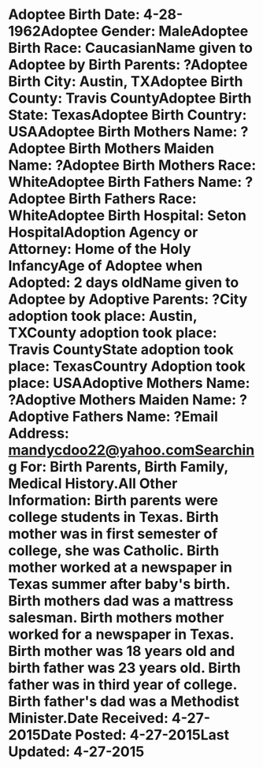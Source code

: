 # Adoptee Birth Date: 4-28-1962Adoptee Gender: MaleAdoptee Birth Race: CaucasianName given to Adoptee by Birth Parents: ?Adoptee Birth City: Austin, TXAdoptee Birth County: Travis CountyAdoptee Birth State: TexasAdoptee Birth Country: USAAdoptee Birth Mothers Name: ?Adoptee Birth Mothers Maiden Name: ?Adoptee Birth Mothers Race: WhiteAdoptee Birth Fathers Name: ?Adoptee Birth Fathers Race: WhiteAdoptee Birth Hospital: Seton HospitalAdoption Agency or Attorney: Home of the Holy InfancyAge of Adoptee when Adopted: 2 days oldName given to Adoptee by Adoptive Parents: ?City adoption took place: Austin, TXCounty adoption took place: Travis CountyState adoption took place: TexasCountry Adoption took place: USAAdoptive Mothers Name: ?Adoptive Mothers Maiden Name: ?Adoptive Fathers Name: ?Email Address: mandycdoo22@yahoo.comSearching For: Birth Parents, Birth Family, Medical History.All Other Information: Birth parents were college students in Texas. Birth mother was in first semester of college, she was Catholic. Birth mother worked at a newspaper in Texas summer after baby's birth. Birth mothers dad was a mattress salesman. Birth mothers mother worked for a newspaper in Texas. Birth mother was 18 years old and birth father was 23 years old. Birth father was in third year of college. Birth father's dad was a Methodist Minister.Date Received: 4-27-2015Date Posted: 4-27-2015Last Updated: 4-27-2015